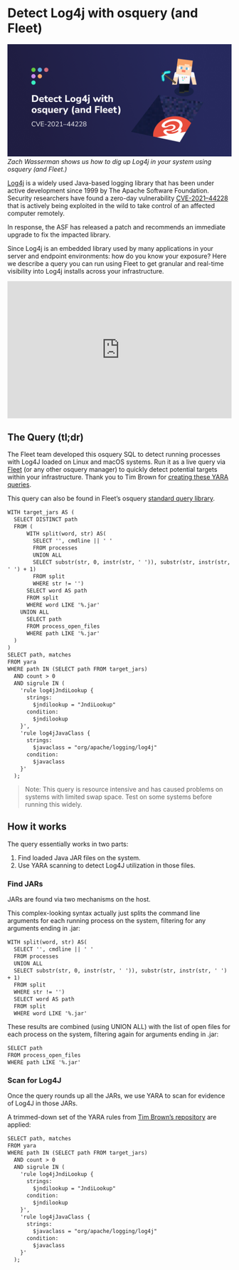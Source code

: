# Detect Log4j with osquery (and Fleet)

![Detect Log4j with osquery (and Fleet)](../website/assets/images/articles/detect-log4j-with-osquery-and-fleet-cover-800x400@2x.png)
*Zach Wasserman shows us how to dig up Log4j in your system using osquery (and Fleet.)*

[Log4j](https://logging.apache.org/log4j/2.x/) is a widely used Java-based logging library that has been under active development since 1999 by The Apache Software Foundation. Security researchers have found a zero-day vulnerability [CVE-2021–44228](https://nvd.nist.gov/vuln/detail/CVE-2021-44228) that is actively being exploited in the wild to take control of an affected computer remotely.

In response, the ASF has released a patch and recommends an immediate upgrade to fix the impacted library.

Since Log4j is an embedded library used by many applications in your server and endpoint environments: how do you know your exposure? Here we describe a query you can run using Fleet to get granular and real-time visibility into Log4j installs across your infrastructure.

<!-- Watch a demonstration of Lof4j detection using osquery and Fleet on [Loom]() -->
<div style="position: relative; padding-bottom: 61.155152887882224%; height: 0;"><iframe src="https://www.loom.com/embed/8db7b8a3ec314b42a0a3e36d56c847c8" frameborder="0" webkitallowfullscreen mozallowfullscreen allowfullscreen style="position: absolute; top: 0; left: 0; width: 100%; height: 100%;"></iframe></div>

## The Query (tl;dr)

The Fleet team developed this osquery SQL to detect running processes with Log4J loaded on Linux and macOS systems. Run it as a live query via [Fleet](https://fleetdm.com/) (or any other osquery manager) to quickly detect potential targets within your infrastructure. Thank you to Tim Brown for [creating these YARA queries](https://github.com/timb-machine/log4j).

This query can also be found in Fleet’s osquery [standard query library](https://fleetdm.com/queries/detect-active-processes-with-log-4-j-running).

```
WITH target_jars AS (
  SELECT DISTINCT path
  FROM (
      WITH split(word, str) AS(
        SELECT '', cmdline || ' '
        FROM processes
        UNION ALL
        SELECT substr(str, 0, instr(str, ' ')), substr(str, instr(str, ' ') + 1)
        FROM split
        WHERE str != '')
      SELECT word AS path
      FROM split
      WHERE word LIKE '%.jar'
    UNION ALL
      SELECT path
      FROM process_open_files
      WHERE path LIKE '%.jar'
  )
)
SELECT path, matches
FROM yara
WHERE path IN (SELECT path FROM target_jars)
  AND count > 0
  AND sigrule IN (
    'rule log4jJndiLookup {
      strings:
        $jndilookup = "JndiLookup"
      condition:
        $jndilookup
    }',
    'rule log4jJavaClass {
      strings:
        $javaclass = "org/apache/logging/log4j"
      condition:
        $javaclass
    }'
  );
```

>Note: This query is resource intensive and has caused problems on systems with limited swap space. Test on some systems before running this widely.

## How it works

The query essentially works in two parts:

1. Find loaded Java JAR files on the system.
2. Use YARA scanning to detect Log4J utilization in those files.

### Find JARs

JARs are found via two mechanisms on the host.

This complex-looking syntax actually just splits the command line arguments for each running process on the system, filtering for any arguments ending in .jar:

```
WITH split(word, str) AS(
  SELECT '', cmdline || ' '
  FROM processes
  UNION ALL
  SELECT substr(str, 0, instr(str, ' ')), substr(str, instr(str, ' ') + 1)
  FROM split
  WHERE str != '')
  SELECT word AS path
  FROM split
  WHERE word LIKE '%.jar'
```

These results are combined (using UNION ALL) with the list of open files for each process on the system, filtering again for arguments ending in .jar:

```
SELECT path
FROM process_open_files
WHERE path LIKE '%.jar'
```

### Scan for Log4J

Once the query rounds up all the JARs, we use YARA to scan for evidence of Log4J in those JARs.

A trimmed-down set of the YARA rules from [Tim Brown’s repository](https://github.com/timb-machine/log4j) are applied:

```
SELECT path, matches
FROM yara
WHERE path IN (SELECT path FROM target_jars)
  AND count > 0
  AND sigrule IN (
    'rule log4jJndiLookup {
      strings:
        $jndilookup = "JndiLookup"
      condition:
        $jndilookup
    }',
    'rule log4jJavaClass {
      strings:
        $javaclass = "org/apache/logging/log4j"
      condition:
        $javaclass
    }'
  );
```

<meta name="category" value="security">
<meta name="authorFullName" value="Zach Wasserman">
<meta name="authorGitHubUsername" value="zwass">
<meta name="publishedOn" value="2021-12-15">
<meta name="articleTitle" value="Detect Log4j with osquery (and Fleet)">
<meta name="articleImageUrl" value="../website/assets/images/articles/detect-log4j-with-osquery-and-fleet-cover-800x400@2x.png">
